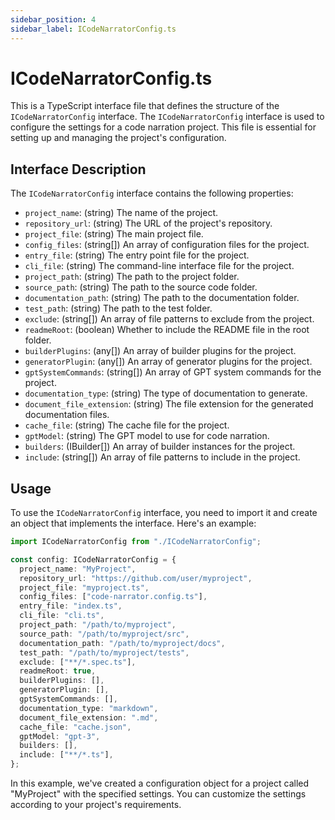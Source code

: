```yaml
---
sidebar_position: 4
sidebar_label: ICodeNarratorConfig.ts
---
```


# ICodeNarratorConfig.ts

This is a TypeScript interface file that defines the structure of the `ICodeNarratorConfig` interface. The `ICodeNarratorConfig` interface is used to configure the settings for a code narration project. This file is essential for setting up and managing the project's configuration.

## Interface Description

The `ICodeNarratorConfig` interface contains the following properties:

- `project_name`: (string) The name of the project.
- `repository_url`: (string) The URL of the project's repository.
- `project_file`: (string) The main project file.
- `config_files`: (string[]) An array of configuration files for the project.
- `entry_file`: (string) The entry point file for the project.
- `cli_file`: (string) The command-line interface file for the project.
- `project_path`: (string) The path to the project folder.
- `source_path`: (string) The path to the source code folder.
- `documentation_path`: (string) The path to the documentation folder.
- `test_path`: (string) The path to the test folder.
- `exclude`: (string[]) An array of file patterns to exclude from the project.
- `readmeRoot`: (boolean) Whether to include the README file in the root folder.
- `builderPlugins`: (any[]) An array of builder plugins for the project.
- `generatorPlugin`: (any[]) An array of generator plugins for the project.
- `gptSystemCommands`: (string[]) An array of GPT system commands for the project.
- `documentation_type`: (string) The type of documentation to generate.
- `document_file_extension`: (string) The file extension for the generated documentation files.
- `cache_file`: (string) The cache file for the project.
- `gptModel`: (string) The GPT model to use for code narration.
- `builders`: (IBuilder[]) An array of builder instances for the project.
- `include`: (string[]) An array of file patterns to include in the project.

## Usage

To use the `ICodeNarratorConfig` interface, you need to import it and create an object that implements the interface. Here's an example:

```typescript
import ICodeNarratorConfig from "./ICodeNarratorConfig";

const config: ICodeNarratorConfig = {
  project_name: "MyProject",
  repository_url: "https://github.com/user/myproject",
  project_file: "myproject.ts",
  config_files: ["code-narrator.config.ts"],
  entry_file: "index.ts",
  cli_file: "cli.ts",
  project_path: "/path/to/myproject",
  source_path: "/path/to/myproject/src",
  documentation_path: "/path/to/myproject/docs",
  test_path: "/path/to/myproject/tests",
  exclude: ["**/*.spec.ts"],
  readmeRoot: true,
  builderPlugins: [],
  generatorPlugin: [],
  gptSystemCommands: [],
  documentation_type: "markdown",
  document_file_extension: ".md",
  cache_file: "cache.json",
  gptModel: "gpt-3",
  builders: [],
  include: ["**/*.ts"],
};
```

In this example, we've created a configuration object for a project called "MyProject" with the specified settings. You can customize the settings according to your project's requirements.